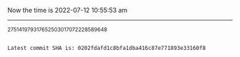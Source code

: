 Now the time is 2022-07-12 10:55:53 am

---

<small>275141979317652503017072228589648</small>

```txt

Latest commit SHA is: 0202fdafd1c8bfa1dba416c87e771893e33160f8
```
